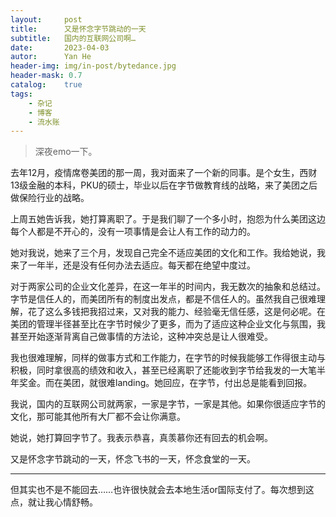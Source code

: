 ```yaml
---
layout:     post
title:      又是怀念字节跳动的一天
subtitle:   国内的互联网公司啊…
date:       2023-04-03
autor:      Yan He
header-img: img/in-post/bytedance.jpg
header-mask: 0.7
catalog:    true
tags:
    - 杂记
    - 博客
    - 流水账
---
```

> 深夜emo一下。


去年12月，疫情席卷美团的那一周，我对面来了一个新的同事。是个女生，西财13级金融的本科，PKU的硕士，毕业以后在字节做教育线的战略，来了美团之后做保险行业的战略。

上周五她告诉我，她打算离职了。于是我们聊了一个多小时，抱怨为什么美团这边每个人都是不开心的，没有一项事情是会让人有工作的动力的。

她对我说，她来了三个月，发现自己完全不适应美团的文化和工作。我给她说，我来了一年半，还是没有任何办法去适应。每天都在绝望中度过。

对于两家公司的企业文化差异，在这一年半的时间内，我无数次的抽象和总结过。字节是信任人的，而美团所有的制度出发点，都是不信任人的。虽然我自己很难理解，花了这么多钱把我招过来，又对我的能力、经验毫无信任感，这是何必呢。在美团的管理半径甚至比在字节时候少了更多，而为了适应这种企业文化与氛围，我甚至开始逐渐背离自己做事情的方法论，这种冲突总是让人很难受。

我也很难理解，同样的做事方式和工作能力，在字节的时候我能够工作得很主动与积极，同时拿很高的绩效和收入，甚至已经离职了还能收到字节给我发的一大笔半年奖金。而在美团，就很难landing。她回应，在字节，付出总是能看到回报。

我说，国内的互联网公司就两家，一家是字节，一家是其他。如果你很适应字节的文化，那可能其他所有大厂都不会让你满意。

她说，她打算回字节了。我表示恭喜，真羡慕你还有回去的机会啊。


又是怀念字节跳动的一天，怀念飞书的一天，怀念食堂的一天。


---

但其实也不是不能回去……也许很快就会去本地生活or国际支付了。每次想到这点，就让我心情舒畅。



